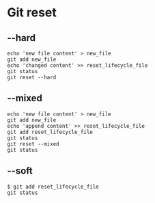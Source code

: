 # Git reset

## --hard

```shell
echo 'new file content' > new_file
git add new_file
echo 'changed content' >> reset_lifecycle_file
git status
git reset --hard
```

## --mixed

```shell
echo 'new file content' > new_file
git add new_file
echo 'append content' >> reset_lifecycle_file
git add reset_lifecycle_file
git status
git reset --mixed
git status
```

## --soft

```shell
$ git add reset_lifecycle_file
git status
```
